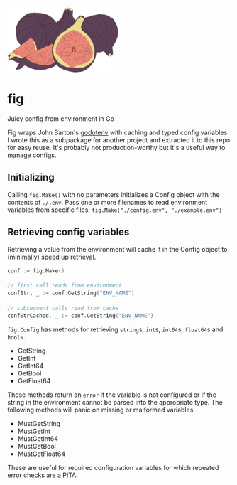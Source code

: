 <img src="https://github.com/nate-anderson/fig/blob/master/figs.jpg" width="250" alt="Figs">

# fig
Juicy config from environment in Go

Fig wraps John Barton's [godotenv](https://github.com/joho/godotenv) with caching and typed config variables. I wrote this as a subpackage
for another project and extracted it to this repo for easy reuse. It's probably not production-worthy but it's a useful way to 
manage configs.

## Initializing
Calling `fig.Make()` with no parameters initializes a Config object with the contents
of `./.env`. Pass one or more filenames to read environment variables from specific files: `fig.Make("./config.env", "./example.env")`

## Retrieving config variables
Retrieving a value from the environment will cache it in the Config object to (minimally) speed up retrieval. 

``` go
conf := fig.Make()

// first call reads from environment
confStr, _ := conf.GetString("ENV_NAME")

// subsequent calls read from cache
confStrCached, _ := conf.GetString("ENV_NAME")
```

`fig.Config` has methods for retrieving `string`s, `int`s, `int64`s, `float64`s and `bool`s.

- GetString
- GetInt
- GetInt64
- GetBool
- GetFloat64

These methods return an `error` if the variable is not configured or if the string in the environment cannot be parsed into the appropriate type. The following methods will panic on missing or malformed variables:

- MustGetString
- MustGetInt
- MustGetInt64
- MustGetBool
- MustGetFloat64

These are useful for required configuration variables for which repeated error checks are a PITA.
